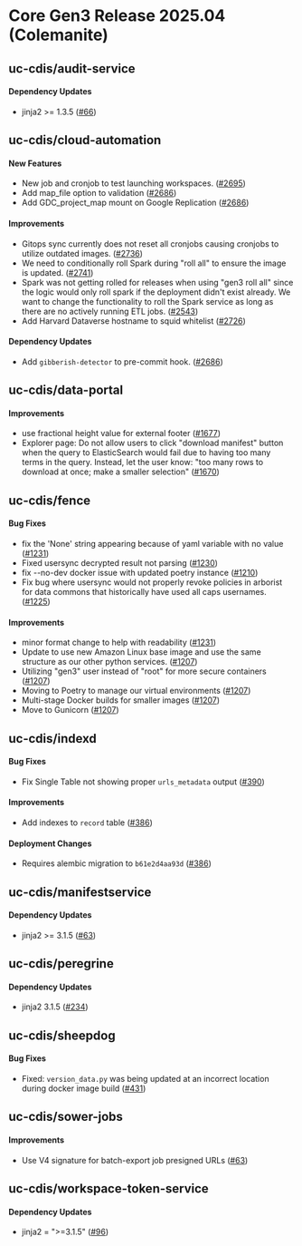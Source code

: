# Core Gen3 Release 2025.04 (Colemanite)
## uc-cdis/audit-service

#### Dependency Updates
  - jinja2 >= 1.3.5 ([#66](https://github.com/uc-cdis/audit-service/pull/66))

## uc-cdis/cloud-automation

#### New Features
  - New job and cronjob to test launching workspaces. ([#2695](https://github.com/uc-cdis/cloud-automation/pull/2695)) 
  - Add map_file option to validation ([#2686](https://github.com/uc-cdis/cloud-automation/pull/2686)) 
  - Add GDC_project_map mount on Google Replication ([#2686](https://github.com/uc-cdis/cloud-automation/pull/2686)) 

#### Improvements
  - Gitops sync currently does not reset all cronjobs causing cronjobs to 
    utilize outdated images. ([#2736](https://github.com/uc-cdis/cloud-automation/pull/2736)) 
  - We need to conditionally roll Spark during "roll all" to ensure the image 
    is updated. ([#2741](https://github.com/uc-cdis/cloud-automation/pull/2741))
  - Spark was not getting rolled for releases when using "gen3 roll all" since 
    the logic would only roll spark if the deployment didn't exist already. We 
    want to change the functionality to roll the Spark service as long as there 
    are no actively running ETL jobs. ([#2543](https://github.com/uc-cdis/cloud-automation/pull/2543)) 
  - Add Harvard Dataverse hostname to squid whitelist ([#2726](https://github.com/uc-cdis/cloud-automation/pull/2726)) 

#### Dependency Updates
  - Add `gibberish-detector` to pre-commit hook. ([#2686](https://github.com/uc-cdis/cloud-automation/pull/2686)) 

## uc-cdis/data-portal

#### Improvements
  - use fractional height value for external footer ([#1677](https://github.com/uc-cdis/data-portal/pull/1677)) 
  - Explorer page: Do not allow users to click "download manifest" button when 
    the query to ElasticSearch would fail due to having too many terms in the 
    query. Instead, let the user know: "too many rows to download at once; make 
    a smaller selection" ([#1670](https://github.com/uc-cdis/data-portal/pull/1670)) 

## uc-cdis/fence

#### Bug Fixes
  - fix the 'None' string appearing because of yaml variable with no value 
    ([#1231](https://github.com/uc-cdis/fence/pull/1231))
  - Fixed usersync decrypted result not parsing ([#1230](https://github.com/uc-cdis/fence/pull/1230)) 
  - fix --no-dev docker issue with updated poetry instance ([#1210](https://github.com/uc-cdis/fence/pull/1210)) 
  - Fix bug where usersync would not properly revoke policies in arborist for 
    data commons that historically have used all caps usernames. ([#1225](https://github.com/uc-cdis/fence/pull/1225)) 

#### Improvements
  - minor format change to help with readability ([#1231](https://github.com/uc-cdis/fence/pull/1231)) 
  - Update to use new Amazon Linux base image and use the same structure as our 
    other python services. ([#1207](https://github.com/uc-cdis/fence/pull/1207))
  - Utilizing "gen3" user instead of "root" for more secure containers ([#1207](https://github.com/uc-cdis/fence/pull/1207)) 
  - Moving to Poetry to manage our virtual environments ([#1207](https://github.com/uc-cdis/fence/pull/1207)) 
  - Multi-stage Docker builds for smaller images ([#1207](https://github.com/uc-cdis/fence/pull/1207)) 
  - Move to Gunicorn ([#1207](https://github.com/uc-cdis/fence/pull/1207))

## uc-cdis/indexd

#### Bug Fixes
  - Fix Single Table not showing proper `urls_metadata` output ([#390](https://github.com/uc-cdis/indexd/pull/390)) 

#### Improvements
  - Add indexes to `record` table ([#386](https://github.com/uc-cdis/indexd/pull/386)) 

#### Deployment Changes
  - Requires alembic migration to `b61e2d4aa93d` ([#386](https://github.com/uc-cdis/indexd/pull/386)) 

## uc-cdis/manifestservice

#### Dependency Updates
  - jinja2 >= 3.1.5 ([#63](https://github.com/uc-cdis/manifestservice/pull/63))

## uc-cdis/peregrine

#### Dependency Updates
  - jinja2 3.1.5 ([#234](https://github.com/uc-cdis/peregrine/pull/234))

## uc-cdis/sheepdog

#### Bug Fixes
  - Fixed: `version_data.py` was being updated at an incorrect location during 
    docker image build ([#431](https://github.com/uc-cdis/sheepdog/pull/431))

## uc-cdis/sower-jobs

#### Improvements
  - Use V4 signature for batch-export job presigned URLs ([#63](https://github.com/uc-cdis/sower-jobs/pull/63)) 

## uc-cdis/workspace-token-service

#### Dependency Updates
  - jinja2 = ">=3.1.5" ([#96](https://github.com/uc-cdis/workspace-token-service/pull/96)) 


